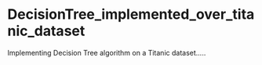 # DecisionTree_implemented_over_titanic_dataset
Implementing Decision Tree algorithm on a Titanic dataset..... 
